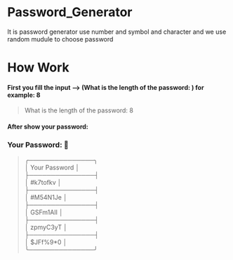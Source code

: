 # Password_Generator
It is password generator use number and symbol and character and we use random mudule to choose password
# How Work
#### First you fill the input --> (What is the length of the password: ) for example: 8
> What is the length of the password: 8  
#### After show your password:
### Your Password: :tada:  
>╭───────────────╮  
> │ Your Password │  
> ├───────────────┤  
> │   #k7tofkv    │  
> ├───────────────┤  
> │   #M54N1Je    │  
> ├───────────────┤  
> │   GSFm1AII    │  
> ├───────────────┤  
> │   zpmyC3yT    │  
> ├───────────────┤  
> │   $JFf%9*0    │  
>╰───────────────╯  
